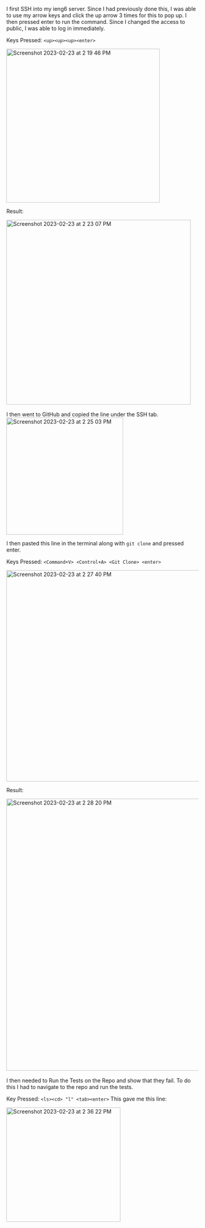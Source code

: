 
I first SSH into my ieng6 server. Since I had previously done this, I was able to use my arrow keys and click the up arrow 3 times for this to pop up. I then pressed enter to run the command. Since I changed the access to public, I was able to log in immediately. 

Keys Pressed: `<up><up><up><enter>`

<img width="402" alt="Screenshot 2023-02-23 at 2 19 46 PM" src="https://user-images.githubusercontent.com/43663025/221043571-6afb84af-15ef-46be-bdb3-6457b30a0c93.png">

Result:

<img width="483" alt="Screenshot 2023-02-23 at 2 23 07 PM" src="https://user-images.githubusercontent.com/43663025/221044139-d0e9cc64-37ca-4f0f-8090-f68f4e255020.png">

<br>
</br>
I then went to GitHub and copied the line under the SSH tab.

<img width="306" alt="Screenshot 2023-02-23 at 2 25 03 PM" src="https://user-images.githubusercontent.com/43663025/221044488-e1e5c051-5410-4291-88b5-49acce8dd7b0.png">

I then pasted this line in the terminal along with `git clone` and pressed enter.

Keys Pressed: `<Command+V> <Control+A> <Git Clone> <enter>`

<img width="552" alt="Screenshot 2023-02-23 at 2 27 40 PM" src="https://user-images.githubusercontent.com/43663025/221044958-9849dc05-f42d-4e33-83ac-f5527d603712.png">

Result:

<img width="711" alt="Screenshot 2023-02-23 at 2 28 20 PM" src="https://user-images.githubusercontent.com/43663025/221045066-e008b803-2656-4bef-8807-d71e1098625f.png">

<br>
</br>
I then needed to Run the Tests on the Repo and show that they fail. To do this I had to navigate to the repo and run the tests.

Key Pressed: `<ls><cd> "l" <tab><enter>`
This gave me this line:

<img width="299" alt="Screenshot 2023-02-23 at 2 36 22 PM" src="https://user-images.githubusercontent.com/43663025/221046285-dd67fdd1-4055-45aa-a07a-cde9ab56f118.png">

